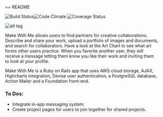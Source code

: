 == README

![Build Status](https://codeship.com/projects/500ce740-0683-0133-9e25-5e6c74a52e2c/status?branch=master)![Code Climate](https://codeclimate.com/github/NoraDelaney/make-with-me.png) ![Coverage Status](https://coveralls.io/repos/NoraDelaney/make-with-me/badge.png)

![alt tag](https://raw.github.com/NoraDelaney/make-with-me/master/app/assets/images/SplitShire-1233.jpg)

Make With Me allows users to find partners for creative collaborations. Describe and share your work, upload a portfolio of images and documents, and search for collaborators. Have a look at the Art Chart to see what art forms other users practice. When you favorite another user, they will receive a message letting them know you like their work and inviting them to look at your profile.

Make With Me is a Ruby on Rails app that uses AWS cloud storage, AJAX, Highcharts integration, Devise user authentication, a PostgreSQL database, Action Mailer and a Foundation front-end.

### To Dos:
* Integrate in-app messaging system.
* Create project pages for users to join together for shared projects.
